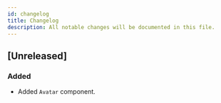 ```yaml
---
id: changelog
title: Changelog
description: All notable changes will be documented in this file.
---
```


## [Unreleased]

### Added

- Added `Avatar` component.
